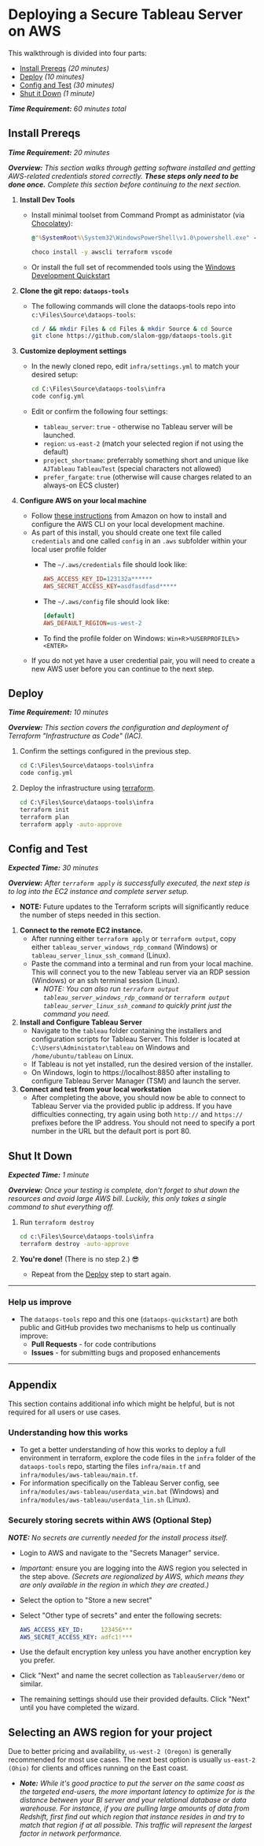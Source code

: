 # Deploying a Secure Tableau Server on AWS

This walkthrough is divided into four parts:

* [Install Prereqs](#Install%20Prereqs) _(20 minutes)_
* [Deploy](#Deploy) _(10 minutes)_
* [Config and Test](#Config%20and%20Test) _(30 minutes)_
* [Shut it Down](#Shut%20It%20Down) _(1 minute)_

_**Time Requirement:** 60 minutes total_

## Install Prereqs

_**Time Requirement:** 20 minutes_

_**Overview:** This section walks through getting software installed and getting AWS-related credentials stored correctly. **These steps only need to be done once.** Complete this section before continuing to the next section._

1. **Install Dev Tools**
    * Install minimal toolset from Command Prompt as administator (via [Chocolatey](chocolatey.org)):

        ```bat
        @"%SystemRoot%\System32\WindowsPowerShell\v1.0\powershell.exe" -NoProfile -InputFormat None -ExecutionPolicy Bypass -Command "iex ((New-Object System.Net.WebClient).DownloadString('https://chocolatey.org/install.ps1'))" && SET "PATH=%PATH%;%ALLUSERSPROFILE%\chocolatey\bin"
        ```

        ```bat
        choco install -y awscli terraform vscode
        ```

    * Or install the full set of recommended tools using the [Windows Development Quickstart](windows_development.md)

1. **Clone the git repo: `dataops-tools`**
    * The following commands will clone the dataops-tools repo into `c:\Files\Source\dataops-tools`:

        ```bash
        cd / && mkdir Files & cd Files & mkdir Source & cd Source
        git clone https://github.com/slalom-ggp/dataops-tools.git
        ```

1. **Customize deployment settings**
    * In the newly cloned repo, edit `infra/settings.yml` to match your desired setup:

        ```bat
        cd C:\Files\Source\dataops-tools\infra
        code config.yml
        ```

    * Edit or confirm the following four settings:
        * `tableau_server`: `true` - otherwise no Tableau server will be launched.
        * `region`: `us-east-2` (match your selected region if not using the default)
        * `project_shortname`: preferrably something short and unique like `AJTableau` `TableauTest` (special characters not allowed)
        * `prefer_fargate`: `true` (otherwise will cause charges related to an always-on ECS cluster)

1. **Configure AWS on your local machine**

    * Follow [these instructions](https://docs.aws.amazon.com/cli/latest/userguide/install-windows.html) from Amazon on how to install and configure the AWS CLI on your local development machine.
    * As part of this install, you should create one text file called `credentials` and one called `config` in an `.aws` subfolder within your local user profile folder
        * The `~/.aws/credentials` file should look like:

            ```ini
            AWS_ACCESS_KEY_ID=123132a******
            AWS_SECRET_ACCESS_KEY=asdfasdfasd*****
            ```

        * The `~/.aws/config` file should look like:

            ```ini
            [default]
            AWS_DEFAULT_REGION=us-west-2
            ```

        * To find the profile folder on Windows: `Win+R`>`%USERPROFILE%`>`<ENTER>`
    * If you do not yet have a user credential pair, you will need to create a new AWS user before you can continue to the next step.

## Deploy

_**Time Requirement:** 10 minutes_

_**Overview:** This section covers the configuration and deployment of Terraform "Infrastructure as Code" (IAC)._

1. Confirm the settings configured in the previous step.

    ```bat
    cd C:\Files\Source\dataops-tools\infra
    code config.yml
    ```

1. Deploy the infrastructure using [terraform](https://terraform.io).

    ```bat
    cd C:\Files\Source\dataops-tools\infra
    terraform init
    terraform plan
    terraform apply -auto-approve
    ```

## Config and Test

_**Expected Time:** 30 minutes_

_**Overview:** After `terraform apply` is successfully executed, the next step is to log into the EC2 instance and complete server setup._

* **NOTE:** Future updates to the Terraform scripts will significantly reduce the number of steps needed in this section.

1. **Connect to the remote EC2 instance.**
    * After running either `terraform apply` or `terraform output`, copy either `tableau_server_windows_rdp_command` (Windows) or `tableau_server_linux_ssh_command` (Linux).
    * Paste the command into a terminal and run from your local machine. This will connect you to the new Tableau server via an RDP session (Windows) or an ssh terminal session (Linux).
        * _NOTE: You can also run `terraform output tableau_server_windows_rdp_command` or `terraform output tableau_server_linux_ssh_command` to quickly print just the command you need._
2. **Install and Configure Tableau Server**
    * Navigate to the `tableau` folder containing the installers and configuration scripts for Tableau Server. This folder is located at `C:\Users\Administator\tableau` on Windows and `/home/ubuntu/tableau` on Linux.
    * If Tableau is not yet installed, run the desired version of the installer.
    * On Windows, login to https://localhost:8850 after installing to configure Tableau Server Manager (TSM) and launch the server.
3. **Connect and test from your local workstation**
    * After completing the above, you should now be able to connect to Tableau Server via the provided public ip address. If you have difficulties connecting, try again using both `http://` and `https://` prefixes before the IP address. You should not need to specify a port number in the URL but the default port is port 80.

## Shut It Down

_**Expected Time:** 1 minute_

_**Overview:** Once your testing is complete, don't forget to shut down the resources and avoid large AWS bill. Luckily, this only takes a single command to shut everything off._

1. Run `terraform destroy`

    ```bat
    cd c:\Files\Source\dataops-tools\infra
    terraform destroy -auto-approve
    ```

2. **You're done!** (There is no step 2.) 😎

    * Repeat from the [Deploy](#Deploy) step to start again.

--------------

### Help us improve

* The `dataops-tools` repo and this one (`dataops-quickstart`) are both public and GitHub provides two mechanisms to help us continually improve:
  * **Pull Requests** - for code contributions
  * **Issues** - for submitting bugs and proposed enhancements

--------------

## Appendix

This section contains additional info which might be helpful, but is not required for all users or use cases.

### Understanding how this works

* To get a better understanding of how this works to deploy a full environment in terraform, explore the code files in the `infra` folder of the `dataops-tools` repo, starting the files `infra/main.tf` and `infra/modules/aws-tableau/main.tf`.
* For information specifically on the Tableau Server config, see `infra/modules/aws-tableau/userdata_win.bat` (Windows) and `infra/modules/aws-tableau/userdata_lin.sh` (Linux).

### Securely storing secrets within AWS (Optional Step)

_**NOTE:** No secrets are currently needed for the install process itself._

* Login to AWS and navigate to the "Secrets Manager" service.
* *Important:* ensure you are logging into the AWS region you selected in the step above. _(Secrets are regionalized by AWS, which means they are only available in the region in which they are created.)_
* Select the option to "Store a new secret"
* Select "Other type of secrets" and enter the following secrets:

    ```yaml
    AWS_ACCESS_KEY_ID:     123456***
    AWS_SECRET_ACCESS_KEY: adfc1!***
    ```

* Use the default encryption key unless you have another encryption key you prefer.
* Click "Next" and name the secret collection as `TableauServer/demo` or similar.
* The remaining settings should use their provided defaults. Click "Next" until you have completed the wizard.

## Selecting an AWS region for your project

Due to better pricing and availability, `us-west-2 (Oregon)` is generally recommended for most use cases. The next best option is usually `us-east-2 (Ohio)` for clients and offices running on the East coast.

* _**Note:** While it's good practice to put the server on the same coast as the targeted end-users, the more important latency to optimize for is the distance between your BI server and your relational database or data warehouse. For instance, if you are pulling large amounts of data from Redshift, first find out which region that instance resides in and try to match that region if at all possible. This traffic will represent the largest factor in network performance._
